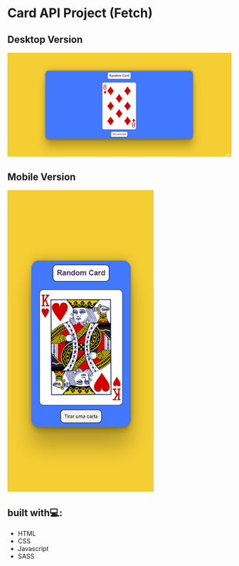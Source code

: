 # Card API Project (Fetch)

## Desktop Version

[<img src="./src/imgs/apicarddesktop.gif">]()

## Mobile Version

[<img src="./src/imgs/apicardmobile.gif">]()

## built with💻:

- HTML
- CSS
- Javascript 
- SASS
